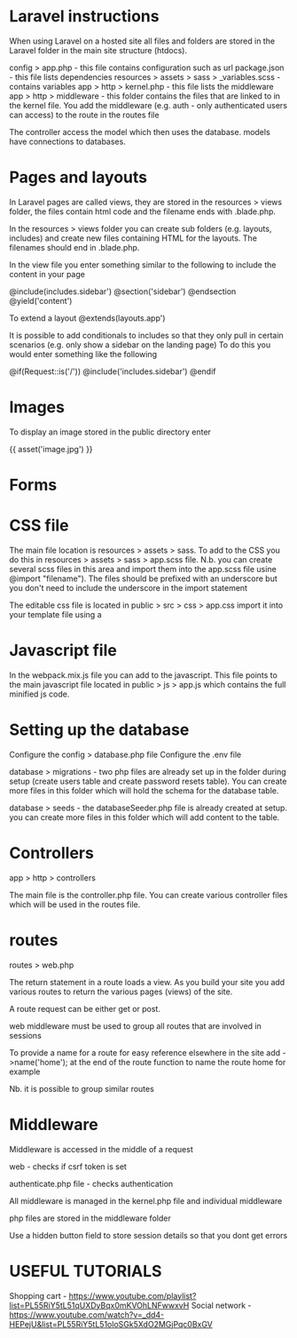 # Laravel instructions

When using Laravel on a hosted site all files and folders are stored in the Laravel folder in the main site structure (htdocs).

config > app.php - this file contains configuration such as url
package.json - this file lists dependencies
resources > assets > sass > _variables.scss - contains variables
app > http > kernel.php - this file lists the middleware
app > http > middleware - this folder contains the files that are linked to in the kernel file. You add the middleware (e.g. auth - only authenticated users can access) to the route in the routes file


The controller access the model which then uses the database. models have connections to databases.

Pages and layouts
==================
In Laravel pages are called views, they are stored in the resources > views folder, the files contain html code and the filename ends with .blade.php.

In the resources > views folder you can create sub folders (e.g. layouts, includes) and create new files containing HTML for the layouts. The filenames should end in .blade.php.

In the view file you enter something similar to the following to include the content in your page

@include(includes.sidebar')
@section('sidebar') @endsection
@yield('content')

To extend a layout @extends(layouts.app')

It is possible to add conditionals to includes so that they only pull in certain scenarios (e.g. only show a sidebar on the landing page) To do this you would enter something like the following 

@if(Request::is('/'))
@include('includes.sidebar')
@endif

Images
==================
To display an image stored in the public directory enter

{{ asset('image.jpg') }}

Forms
=====

CSS file
=========
The main file location is resources > assets > sass. To add to the CSS you do this in resources > assets > sass > app.scss file. 
N.b. you can create several scss files in this area and import them into the app.scss file usine @import "filename"). The files should be prefixed with an underscore but you don't need to include the underscore in the import statement

The editable css file is located in public > src > css > app.css
import it into your template file using a <link rel="stylesheet" href="/css/app.css">

Javascript file
===============

In the webpack.mix.js file you can add to the javascript.  This file points to the main javascript file located in public > js > app.js which contains the full minified js code.

Setting up the database
========================

Configure the config > database.php file
Configure the .env file

database > migrations - two php files are already set up in the folder during setup (create users table and create password resets table). You can create more files in this folder which will hold the schema for the database table.

database > seeds - the databaseSeeder.php file is already created at setup. you can create more files in this folder which will add content to the table.

Controllers
============

app > http > controllers

The main file is the controller.php file. You can create various controller files which will be used in the routes file.

routes
=====

routes > web.php

The return statement in a route loads a view. As you build your site you add various routes to return the various pages (views) of the site.

A route request can be either get or post.

web middleware must be used to group all routes that are involved in sessions

To provide a name for a route for easy reference elsewhere in the site add ->name('home'); at the end of the route function to name the route home for example

Nb. it is possible to group similar routes

Middleware
===========
Middleware is accessed in the middle of a request

web - checks if csrf token is set

authenticate.php file - checks authentication

All middleware is managed in the kernel.php file and individual middleware 

php files are stored in the middleware folder



Use a hidden button field to store session details so that you dont get errors

USEFUL TUTORIALS
==================
Shopping cart - https://www.youtube.com/playlist?list=PL55RiY5tL51qUXDyBqx0mKVOhLNFwwxvH
Social network - https://www.youtube.com/watch?v=_dd4-HEPejU&list=PL55RiY5tL51oloSGk5XdO2MGjPqc0BxGV
